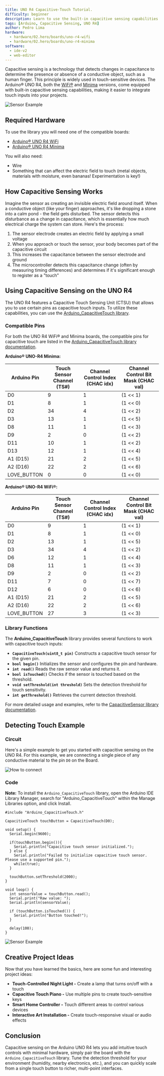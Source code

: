 ```yaml
---
title: UNO R4 Capacitive-Touch Tutorial.
difficulty: beginner
description: Learn to use the built-in capacitive sensing capabilities of the Arduino® UNO R4.
tags: [Arduino, Capacitive Sensing, UNO R4]
author: Pedro Lima
hardware:
  - hardware/02.hero/boards/uno-r4-wifi
  - hardware/02.hero/boards/uno-r4-minima
software:
  - ide-v2
  - web-editor
---
```


Capacitive sensing is a technology that detects changes in capacitance to determine the presence or absence of a conductive object, such as a human finger. This principle is widely used in touch-sensitive devices. The Arduino® UNO R4, both the [WiFi®](https://store.arduino.cc/products/arduino-uno-r4-wifi) and [Minima](https://store.arduino.cc/products/arduino-uno-r4-minima) versions, come equipped with built-in capacitive sensing capabilities, making it easier to integrate touch inputs into your projects.

![Sensor Example](assets/Touch_Cover_001.gif)

## Required Hardware
To use the library you will need one of the compatible boards:
- [Arduino® UNO R4 WiFi](https://docs.arduino.cc/hardware/uno-r4-wifi)
- [Arduino® UNO R4 Minima](https://store.arduino.cc/products/uno-r4-minima)

You will also need:
- Wire
- Something that can affect the electric field to touch (metal objects, materials with moisture, even bananas! Experimentation is key!)

## How Capacitive Sensing Works

Imagine the sensor as creating an invisible electric field around itself. When a conductive object (like your finger) approaches, it's like dropping a stone into a calm pond - the field gets disturbed. The sensor detects this disturbance as a change in capacitance, which is essentially how much electrical charge the system can store.
Here's the process:

1. The sensor electrode creates an electric field by applying a small voltage
2. When you approach or touch the sensor, your body becomes part of the capacitive circuit
3. This increases the capacitance between the sensor electrode and ground
4. The microcontroller detects this capacitance change (often by measuring timing differences) and determines if it's significant enough to register as a "touch"

## Using Capacitive Sensing on the UNO R4

The UNO R4 features a Capacitive Touch Sensing Unit (CTSU) that allows you to use certain pins as capacitive touch inputs. To utilize these capabilities, you can use the [Arduino_CapacitiveTouch library](https://github.com/arduino-libraries/Arduino_CapacitiveTouch).

### Compatible Pins

For both the UNO R4 WiFi® and Minima boards, the compatible pins for capacitive touch are listed in the [Arduino_CapacitiveTouch library documentation](https://github.com/arduino-libraries/Arduino_CapacitiveTouch?tab=readme-ov-file#compatible-pins).

**Arduino® UNO-R4 Minima:**

| Arduino Pin  | Touch Sensor Channel (TS#) | Channel Control Index (CHAC idx) | Channel Control Bit Mask (CHAC val) |
|--------------|----------------------------|----------------------------------|-------------------------------------|
| D0           | 9                          | 1                                | (1 << 1)                           |
| D1           | 8                          | 1                                | (1 << 0)                           |
| D2           | 34                         | 4                                | (1 << 2)                           |
| D3           | 13                         | 1                                | (1 << 5)                           |
| D8           | 11                         | 1                                | (1 << 3)                           |
| D9           | 2                          | 0                                | (1 << 2)                           |
| D11          | 10                         | 1                                | (1 << 2)                           |
| D13          | 12                         | 1                                | (1 << 4)                           |
| A1 (D15)     | 21                         | 2                                | (1 << 5)                           |
| A2 (D16)     | 22                         | 2                                | (1 << 6)                           |
| LOVE_BUTTON  | 0                          | 0                                | (1 << 0)                           |

**Arduino® UNO-R4 WiFi®:**

| Arduino Pin  | Touch Sensor Channel (TS#) | Channel Control Index (CHAC idx) | Channel Control Bit Mask (CHAC val) |
|--------------|----------------------------|----------------------------------|-------------------------------------|
| D0           | 9                          | 1                                | (1 << 1)                           |
| D1           | 8                          | 1                                | (1 << 0)                           |
| D2           | 13                         | 1                                | (1 << 5)                           |
| D3           | 34                         | 4                                | (1 << 2)                           |
| D6           | 12                         | 1                                | (1 << 4)                           |
| D8           | 11                         | 1                                | (1 << 3)                           |
| D9           | 2                          | 0                                | (1 << 2)                           |
| D11          | 7                          | 0                                | (1 << 7)                           |
| D12          | 6                          | 0                                | (1 << 6)                           |
| A1 (D15)     | 21                         | 2                                | (1 << 5)                           |
| A2 (D16)     | 22                         | 2                                | (1 << 6)                           |
| LOVE_BUTTON  | 27                         | 3                                | (1 << 3)                           |


### Library Functions

The **Arduino_CapacitiveTouch** library provides several functions to work with capacitive touch inputs:

- **`CapacitiveTouch(uint8_t pin)`** Constructs a capacitive touch sensor for the given pin.
- **`bool begin()`** Initializes the sensor and configures the pin and hardware.
- **`int read()`** Reads the raw sensor value and returns it.
- **`bool isTouched()`** Checks if the sensor is touched based on the threshold.
- **`void setThreshold(int threshold)`** Sets the detection threshold for touch sensitivity.
- **`int getThreshold()`** Retrieves the current detection threshold.

For more detailed usage and examples, refer to the [CapacitiveSensor library documentation](https://docs.arduino.cc/libraries/capacitivesensor/).

## Detecting Touch Example

### Circuit

Here's a simple example to get you started with capacitive sensing on the UNO R4. For this example, we are connecting a single piece of any conductive material to the pin `D0` on the Board.

![How to connect](assets/HoockupGuideExample.png)


### Code

**Note:** To install the `Arduino_CapacitiveTouch` library, open the Arduino IDE Library Manager, search for "Arduino_CapacitiveTouch" within the Manage Libraries option, and click Install.

```arduino
#include "Arduino_CapacitiveTouch.h"

CapacitiveTouch touchButton = CapacitiveTouch(D0);

void setup() {
  Serial.begin(9600);
  
  if(touchButton.begin()){
    Serial.println("Capacitive touch sensor initialized.");
  } else {
    Serial.println("Failed to initialize capacitive touch sensor. Please use a supported pin.");
    while(true);
  }

  touchButton.setThreshold(2000);
}

void loop() {
  int sensorValue = touchButton.read();
  Serial.print("Raw value: ");
  Serial.println(sensorValue);

  if (touchButton.isTouched()) {
    Serial.println("Button touched!");
  }
  
  delay(100);
}
```

![Sensor Example](assets/Touch_Cover_001.gif)

## Creative Project Ideas

Now that you have learned the basics, here are some fun and interesting project ideas:

- **Touch-Controlled Night Light -** Create a lamp that turns on/off with a touch
- **Capacitive Touch Piano -** Use multiple pins to create touch-sensitive keys
- **Smart Home Controller -** Touch different areas to control various devices
- **Interactive Art Installation -** Create touch-responsive visual or audio effects

## Conclusion

Capacitive sensing on the Arduino UNO R4 lets you add intuitive touch controls with minimal hardware, simply pair the board with the `Arduino_CapacitiveTouch` library. Tune the detection threshold for your environment (humidity, nearby electronics, etc.), and you can quickly scale from a single touch button to richer, multi-point interfaces.